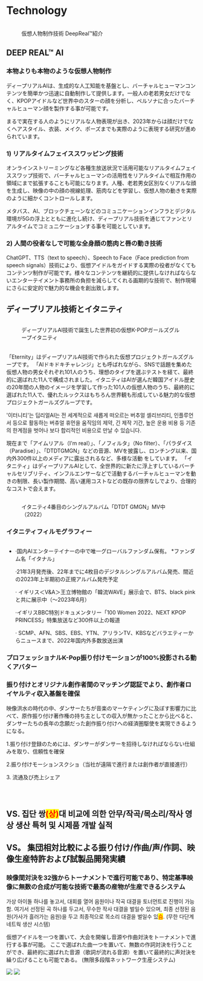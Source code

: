 # Technology

<figure><img src="../../.gitbook/assets/image (4) (1).png" alt=""><figcaption><p>仮想人物制作技術 DeepReal™紹介</p></figcaption></figure>

## **DEEP REAL**™ **AI**

### 本物よりも本物のような仮想人物制作

ディープリアルAIは、生成的な人工知能を基盤とし、バーチャルヒューマンコンテンツを簡単かつ迅速に自動制作して提供します。一般人の老若男女だけでなく、KPOPアイドルなど世界中のスターの顔を分析し、ペルソナに合ったバーチャルヒューマン顔を製作する事が可能です。

まるで実在する人のようにリアルな人物表現が出き、2023年からは顔だけでなくヘアスタイル、衣装、メイク、ポーズまでも実際のように表現する研究が進められています。

### 1) リアルタイムフェイススワッピング技術&#x20;

オンラインストリーミングなど各種生放送状況で活用可能なリアルタイムフェイススワップ技術で、バーチャルヒューマンの活用性をリアルタイムで相互作用の領域にまで拡張することも可能になります。人種、老若男女区別なくリアルな顔を生成し、映像の中の顔の視線処理、筋肉などを学習し、仮想人物の動きを実際のように細かくコントロールします。

メタバス、AI、ブロックチェーンなどのコミュニケーションインフラとデジタル環境が5Gの浮上とともに進化し続け、ディープリアル技術を通じてファンとリアルタイムでコミュニケーションする事を可能としています。

### 2) 人間の役者なしで可能な全身顔の筋肉と唇の動き技術

ChatGPT、TTS（text to speech）、Speech to Face（Face prediction from speech signals）技術により、仮想アイドルをガイドする実際の役者がなくてもコンテンツ制作が可能です。様々なコンテンツを継続的に提供しなければならないエンターテイメント事務所の負担を減らしてくれる画期的な技術で、制作現場にさらに安定的で魅力的な機会を創出致します。

## ディープリアル技術とイタニティ

<figure><img src="../../.gitbook/assets/image (1) (1) (1).png" alt=""><figcaption><p>ディープリアルAI技術で誕生した世界初の仮想K-POPガールズグループイタニティ<br></p></figcaption></figure>

\
「Eternity」はディープリアルAI技術で作られた仮想プロジェクトガールズグループです。 「AIドキドキチャレンジ」とも呼ばれながら、SNSで話題を集めた仮想人物の男女それぞれ101人のうち、理想のタイプを選ぶテストを経て、最終的に選ばれた11人で構成されました。イタニティはAIが選んだ韓国アイドル歴史の20年間の人物のイメージを学習して作った101人の仮想人物のうち、最終的に選ばれた11人で、優れたルックスはもちろん世界観も形成している魅力的な仮想プロジェクトガールズグループです。

'이터니티'는 딥리얼AI는 전 세계적으로 새롭게 떠오르는 버추얼 셀리브리티, 인플루언서 등으로 활동하는 버츄얼 휴먼을 움직임의 제약, 긴 제작 기간, 높은 운용 비용 등 기존의 한계점을 벗어나 보다 합리적인 비용으로 만날 수 있습니다.

現在まで「アイムリアル（I'm real）」、「ノフィルタ」（No filter）、「パラダイス（Paradise）」、「DTDTGMGN」などの音源、MVを披露し、ロンチング以来、国内外300件以上のメディアに露出されるなど、多様な活動 をしています。 「イタニティ」はディープリアルAIとして、全世界的に新たに浮上すしているバーチャルセリブリティ、インフルエンサーなどで活動するバーチャルヒューマンを動きの制限、長い製作期間、高い運用コストなどの既存の限界なしでより、合理的なコストで会えます。

<figure><img src="../../.gitbook/assets/image (2) (1).png" alt=""><figcaption><p>イタニティ4番目のシングルアルバム「DTDT GMGN」MV中（2022） </p></figcaption></figure>

### イタニティフィルモグラフィー

<figure><img src="../../.gitbook/assets/image (3) (1).png" alt=""><figcaption></figcaption></figure>

*   ·国内AIエンターテイナーの中で唯一グローバルファンダム保有。  \*ファンダム名「イタナル」

    &#x20;·21年3月発売後、22年までに4枚目のデジタルシングルアルバム発売、間近の2023年上半期初の正規アルバム発売予定

    · イギリス＜V\&A＞王立博物館の「韓流WAVE」展示会で、BTS、black pinkと共に展示中（～2023年6月）

    &#x20;·イギリスBBC特別ドキュメンタリー「100 Women 2022、NEXT KPOP PRINCESS」特集放送など300件以上の報道

    · SCMP、AFN、SBS、EBS、YTN、アリランTV、KBSなどバラエティーからニュースまで、2022年国内外多数放送出演&#x20;



### プロフェッショナルK-Pop振り付けモーションが100%投影される動くアバター

### 振り付けとオリジナル創作者間のマッチング認証でより、創作者ロイヤルティ収入基盤を確保



映像洪水の時代の中、ダンサーたちが音楽のマーケティングに及ぼす影響力に比べて、原作振り付け著作権の持ち主としての収入が無かったことから比べると、ダンサーたちの長年の念願だった創作振り付けへの経済圏駆使を実現できるようになる。



&#x20;1.振り付け登録のためには、ダンサーがダンサーを招待しなければならない仕組みを取り、信頼性を確保&#x20;

&#x20;2.振り付けモーションスクショ（当社が遠隔で進行または創作者が直接進行）

&#x20; 3\. 流通及び売上シェア

<div>

<figure><img src="../../.gitbook/assets/onlydancerinvted.png" alt=""><figcaption></figcaption></figure>

 

<figure><img src="../../.gitbook/assets/registered (1).png" alt=""><figcaption></figcaption></figure>

 

<figure><img src="../../.gitbook/assets/dancerrevenue.png" alt=""><figcaption></figcaption></figure>

</div>

## VS. 집단 쌍<mark style="color:red;">(상)</mark>대 비교에 의한  안무/작곡/목소리/작사 영상 생산 특허 및 시제품 개발 실적&#x20;

## VS。 集団相対比較による振り付け/作曲/声/作詞、映像生産特許および試製品開発実績

### 映像間対決を32強からトーナメントで進行可能であり、特定基準映像に無数の合成が可能な技術で最高の産物が生産できるシステム

가상 아이돌 하나를 놓고서, 대회를 열어 음원이나 작곡 대결을 토너먼트로 진행이 가능함. 여기서 선정된 곡 하나를 두고서, 무수한 작사 대결을 벌일수 있으며, 최종 선정된 음원(가사가 흘러가는 음원)을 두고 최종적으로 목소리 대결을 벌일수 있<mark style="color:red;">슴</mark>.  (무한 다단계 네트웍 생산 시스템)

仮想アイドルを一つを置いて、大会を開催し音源や作曲対決をトーナメントで進行する事が可能。 ここで選ばれた曲一つを置いて、無数の作詞対決を行うことができ、最終的に選ばれた音源（歌詞が流れる音源）を置いて最終的に声対決を繰り広げることも可能である。 (無限多段階ネットワーク生産システム)

![](<../../.gitbook/assets/image (3) (2).png>) ![](<../../.gitbook/assets/image (1) (1).png>)
